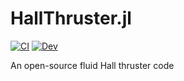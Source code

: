 # HallThruster.jl
[![CI](https://github.com/archermarx/HallThruster.jl/actions/workflows/ci.yml/badge.svg)](https://github.com/archermarx/HallThruster.jl/actions/workflows/ci.yml) [![Dev](https://img.shields.io/badge/docs-dev-blue.svg)](https://archermarx.github.io/HallThruster.jl)

An open-source fluid Hall thruster code

